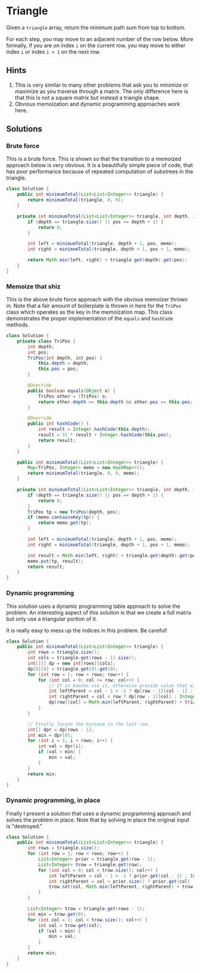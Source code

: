 # Triangle

Given a `triangle` array, return the minimum path sum from top to bottom.

For each step, you may move to an adjacent number of the row below. More
formally, if you are on index `i` on the current row, you may move to either
index `i` or index `i + 1` on the next row.

## Hints

1. This is very similar to many other problems that ask you to minimize or
   maximize as you traverse through a matrix. The only difference here is that
   this is not a square matrix but instead a triangle shape.
1. Obvious memoization and dynamic programming approaches work here.

## Solutions

### Brute force

This is a brute force. This is shown so that the transition to a memoized
approach below is very obvious. It is a beautifully simple piece of code,
that has poor performance because of repeated computation of substrees in
the triangle.

```java
class Solution {
    public int minimumTotal(List<List<Integer>> triangle) {
        return minimumTotal(triangle, 0, 0);
    }

    private int minimumTotal(List<List<Integer>> triangle, int depth, int pos) {
        if (depth == triangle.size() || pos == depth + 1) {
            return 0;
        }

        int left = minimumTotal(triangle, depth + 1, pos, memo);
        int right = minimumTotal(triangle, depth + 1, pos + 1, memo);

        return Math.min(left, right) + triangle.get(depth).get(pos);
    }
}
```

### Memoize that shiz

This is the above brute force approach with the obvious memoizer thrown in. Note
that a fair amount of boilerplate is thrown in here for the `TriPos` class which
operates as the key in the memoization map. This class demonstrates the proper
implementation of the `equals` and `hashCode` methods.

```java
class Solution {
    private class TriPos {
        int depth;
        int pos;
        TriPos(int depth, int pos) {
            this.depth = depth;
            this.pos = pos;
        }

        @Override
        public boolean equals(Object o) {
            TriPos other = (TriPos) o;
            return other.depth == this.depth && other.pos == this.pos;
        }

        @Override
        public int hashCode() {
            int result = Integer.hashCode(this.depth);
            result = 31 * result + Integer.hashCode(this.pos);
            return result;
        }
    }

    public int minimumTotal(List<List<Integer>> triangle) {
        Map<TriPos, Integer> memo = new HashMap<>();
        return minimumTotal(triangle, 0, 0, memo);
    }

    private int minimumTotal(List<List<Integer>> triangle, int depth, int pos, Map<TriPos, Integer> memo) {
        if (depth == triangle.size() || pos == depth + 1) {
            return 0;
        }
        TriPos tp = new TriPos(depth, pos);
        if (memo.containsKey(tp)) {
            return memo.get(tp);
        }

        int left = minimumTotal(triangle, depth + 1, pos, memo);
        int right = minimumTotal(triangle, depth + 1, pos + 1, memo);

        int result = Math.min(left, right) + triangle.get(depth).get(pos);
        memo.put(tp, result);
        return result;
    }
}
```

### Dynamic programming

This solution uses a dynamic programming table approach to solve the problem.
An interesting aspect of this solution is that we create a full matrix but only
use a triangular portion of it.

It is really easy to mess up the indices in this problem. Be careful!

```java
class Solution {
    public int minimumTotal(List<List<Integer>> triangle) {
        int rows = triangle.size();
        int cols = triangle.get(rows - 1).size();
        int[][] dp = new int[rows][cols];
        dp[0][0] = triangle.get(0).get(0);
        for (int row = 1; row < rows; row++) {
            for (int col = 0; col <= row; col++) {
                // If in bounds use it, otherwise provide value that will not be chosen.
                int leftParent = col - 1 > -1 ? dp[row - 1][col - 1] : Integer.MAX_VALUE;
                int rightParent = col < row ? dp[row - 1][col] : Integer.MAX_VALUE;
                dp[row][col] = Math.min(leftParent, rightParent) + triangle.get(row).get(col);
            }
        }

        // Finally locate the minimum in the last row.
        int[] dpr = dp[rows - 1];
        int min = dpr[0];
        for (int i = 1; i < rows; i++) {
            int val = dpr[i];
            if (val < min) {
                min = val;
            }
        }
        return min;
    }
}
```

### Dynamic programming, in place

Finally I present a solution that uses a dynamic programming approach and solves
the problem in place. Note that by solving in place the original input is
"destroyed."

```java
class Solution {
    public int minimumTotal(List<List<Integer>> triangle) {
        int rows = triangle.size();
        for (int row = 1; row < rows; row++) {
            List<Integer> prior = triangle.get(row - 1);
            List<Integer> trow = triangle.get(row);
            for (int col = 0; col < trow.size(); col++) {
                int leftParent = col - 1 > -1 ? prior.get(col - 1) : Integer.MAX_VALUE;
                int rightParent = col < prior.size() ? prior.get(col) : Integer.MAX_VALUE;
                trow.set(col, Math.min(leftParent, rightParent) + trow.get(col));
            }
        }

        List<Integer> trow = triangle.get(rows - 1);
        int min = trow.get(0);
        for (int col = 1; col < trow.size(); col++) {
            int val = trow.get(col);
            if (val < min) {
                min = val;
            }
        }
        return min;
    }
}
```
